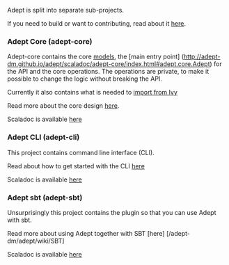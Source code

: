 Adept is split into separate sub-projects.

If you need to build or want to contributing, read about it [here](/adept-dm/adept/wiki/Contribute).

### Adept Core (adept-core)
Adept-core contains the core [models](http://adept-dm.github.io/adept/scaladoc/adept-core/index.html#adept.core.models.package), the [main entry point] (http://adept-dm.github.io/adept/scaladoc/adept-core/index.html#adept.core.Adept) for the API and the core operations. The operations are private, to make it possible to change the logic without breaking the API.

Currently it also contains what is needed to [import from Ivy](http://adept-dm.github.io/adept/scaladoc/adept-core/index.html#adept.ivy.IvyImport$)

Read more about the core design [here](/adept-dm/adept/wiki/Design). 

Scaladoc is available [here](http://adept-dm.github.io/adept/scaladoc/adept-core/index.html)


### Adept CLI (adept-cli)
This project contains command line interface (CLI).

Read about how to get started with the CLI [here](/adept-dm/adept/wiki/Design)

Scaladoc is available [here](http://adept-dm.github.io/adept/scaladoc/adept-cli/index.html)


### Adept sbt (adept-sbt)
Unsurprisingly this project contains the plugin so that you can use Adept with sbt.

Read more about using Adept together with SBT [here] [/adept-dm/adept/wiki/SBT]

Scaladoc is available [here](http://adept-dm.github.io/adept/scaladoc/adept-sbt/index.html)